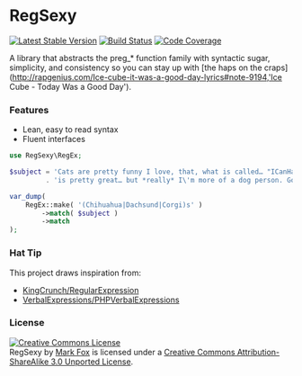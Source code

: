 
RegSexy
===========

[![Latest Stable Version](https://poser.pugx.org/mfdj/regsexy/v/stable.png)](https://packagist.org/packages/mfdj/regsexy)
[![Build Status](https://travis-ci.org/mfdj/RegSexy.svg?branch=master)](http://travis-ci.org/mfdj/regsexy)
[![Code Coverage](https://scrutinizer-ci.com/g/mfdj/RegSexy/badges/coverage.png?s=873263b636bc86e757fb47b5f1fc793742acf4ce)](https://scrutinizer-ci.com/g/mfdj/RegSexy/)

A library that abstracts the preg_* function family with syntactic sugar, simplicity, and consistency so you can stay up with [the haps on the craps](http://rapgenius.com/Ice-cube-it-was-a-good-day-lyrics#note-9194,'Ice Cube - Today Was a Good Day').

### Features

* Lean, easy to read syntax
* Fluent interfaces

``` php
use RegSexy\RegEx;

$subject = 'Cats are pretty funny I love, that, what is called… "ICanHasCheezburger?"!, '
         . 'is pretty great… but *really* I\'m more of a dog person. Got 2 little Chihuahuas at home!';

var_dump(
    RegEx::make( '(Chihuahua|Dachsund|Corgi)s' )
        ->match( $subject )
        ->match
);
```

### Hat Tip

This project draws inspiration from: 

- [KingCrunch/RegularExpression](https://github.com/KingCrunch/RegularExpression)
- [VerbalExpressions/PHPVerbalExpressions](https://github.com/VerbalExpressions/PHPVerbalExpressions)

### License

<a rel="license" href="http://creativecommons.org/licenses/by-sa/3.0/deed.en_US"><img alt="Creative Commons License" style="border-width:0" src="http://i.creativecommons.org/l/by-sa/3.0/88x31.png" /></a><br /><span xmlns:dct="http://purl.org/dc/terms/" href="http://purl.org/dc/dcmitype/InteractiveResource" property="dct:title" rel="dct:type">RegSexy</span> by <a xmlns:cc="http://creativecommons.org/ns#" href="http://ixel.org" property="cc:attributionName" rel="cc:attributionURL">Mark Fox</a> is licensed under a <a rel="license" href="http://creativecommons.org/licenses/by-sa/3.0/deed.en_US">Creative Commons Attribution-ShareAlike 3.0 Unported License</a>.
